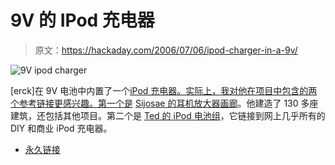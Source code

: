 # 9V 的 IPod 充电器

> 原文：<https://hackaday.com/2006/07/06/ipod-charger-in-a-9v/>

![9V ipod charger](img/04e15c531582ed041e4e7d63bde80a8d.png)

[erck]在 9V 电池中内置了一个[iPod 充电器。实际上，我对他在项目中包含的两个参考链接更感兴趣。第一个是](http://www.instructables.com/id/EHDLVZ3GHKEP4HD4LH/?ALLSTEPS) [Sijosae 的耳机放大器画廊](http://www.headphoneamp.co.kr/ftp/sijosae/Gallery/)。他建造了 130 多座建筑，还包括其他项目。第二个是 [Ted 的 iPod 电池组](http://home.speedfactory.net/tcashin/ipodbattery.htm)，它链接到网上几乎所有的 DIY 和商业 iPod 充电器。

*   [永久链接](http://www.instructables.com/id/EHDLVZ3GHKEP4HD4LH/?ALLSTEPS)